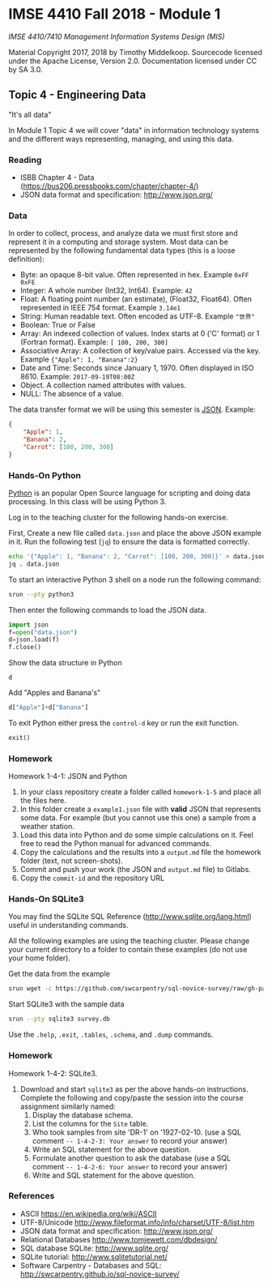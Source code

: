 # IMSE 4410 Fall 2018 - Module 1

*IMSE 4410/7410 Management Information Systems Design (MIS)*

Material Copyright 2017, 2018 by Timothy Middelkoop. Sourcecode licensed under the Apache License, Version 2.0. Documentation licensed under CC by SA 3.0.

## Topic 4 - Engineering Data

"It's all data"

In Module 1 Topic 4 we will cover "data" in information technology systems and the different ways representing, managing, and using this data.

### Reading
* ISBB Chapter 4 - Data (https://bus206.pressbooks.com/chapter/chapter-4/)
* JSON data format and specification: http://www.json.org/


### Data

In order to collect, process, and analyze data we must first store and represent it in a computing and storage system.  Most data can be represented by the following fundamental data types (this is a loose definition):

 * Byte: an opaque 8-bit value. Often represented in hex.  Example `0xFF 0xFE`
 * Integer: A whole number (Int32, Int64). Example: `42`
 * Float: A floating point number (an estimate), (Float32, Float64).  Often represented in IEEE 754 format. Example `3.14e1`
 * String: Human readable text.  Often encoded as UTF-8. Example `"世界"`
 * Boolean: True or False
 * Array: An indexed collection of values. Index starts at 0 ('C' format) or 1 (Fortran format).  Example: `[ 100, 200, 300]`
 * Associative Array: A collection of key/value pairs.  Accessed via the key.  Example `{"Apple": 1, "Banana":2}`
 * Date and Time: Seconds since January 1, 1970. Often displayed in ISO 8610. Example: `2017-09-19T08:00Z`
 * Object.  A collection named attributes with values.
 * NULL: The absence of a value.

The data transfer format we will be using this semester
is [JSON](http://www.json.org/).  Example:
```JSON
{
	"Apple": 1,
	"Banana": 2,
	"Carrot": [100, 200, 300]
}
```

### Hands-On Python

[Python](http://python.org) is an popular Open Source language for
scripting and doing data processing.  In this class will be using
Python 3.

Log in to the teaching cluster for the following hands-on exercise.

First, Create a new file called `data.json` and place the above JSON
example in it.  Run the following test (`jq`) to ensure the data is formatted
correctly.

```bash
echo '{"Apple": 1, "Banana": 2, "Carrot": [100, 200, 300]}' > data.json 
jq . data.json
```

To start an interactive Python 3 shell on a node run the following command:
```bash
srun --pty python3
```

Then enter the following commands to load the JSON data.
```python
import json
f=open("data.json")
d=json.load(f)
f.close()
```

Show the data structure in Python
```
d
```

Add "Apples and Banana's"
```python
d["Apple"]+d["Banana"]
```

To exit Python either press the `control-d` key or run the exit function.
```python
exit()
```

### Homework
Homework 1-4-1: JSON and Python
  1. In your class repository create a folder called `homework-1-5` and place all the files here.
  2. In this folder create a `example1.json` file with **valid** JSON that represents some data.  For example (but you cannot use this one) a sample from a weather station.
  3. Load this data into Python and do some simple calculations on it.  Feel free to read the Python manual for advanced commands.
  5. Copy the calculations and the results into a `output.md` file the homework folder (text, not screen-shots).
  4. Commit and push your work (the JSON and `output.md` file) to Gitlabs.
  6. Copy the `commit-id` and the repository URL

### Hands-On SQLite3

You may find the SQLite SQL Reference (http://www.sqlite.org/lang.html) useful in understanding commands.

All the following examples are using the teaching cluster.  Please
change your current directory to a folder to contain these examples
(do not use your home folder).

Get the data from the example
```bash
srun wget -c https://github.com/swcarpentry/sql-novice-survey/raw/gh-pages/files/survey.db
```

Start SQLite3 with the sample data
```bash
srun --pty sqlite3 survey.db
```

Use the `.help`, `.exit`, `.tables`, `.schema`, and `.dump` commands.

### Homework

Homework 1-4-2: SQLite3. 
   1. Download and start `sqlite3` as per the above hands-on
   instructions.  Complete the following and copy/paste the session
   into the course assignment similarly named:
	   1. Display the database schema.
	   2. List the columns for the `Site` table.
	   3. Who took samples from site  'DR-1' on '1927-02-10. (use a SQL comment `-- 1-4-2-3: Your answer` to record your answer)
	   4. Write an SQL statement for the above question.
	   6. Formulate another question to ask the database (use a SQL comment `-- 1-4-2-6: Your answer` to record your answer)
	   7. Write and SQL statement for the above question.


### References
* ASCII https://en.wikipedia.org/wiki/ASCII
* UTF-8/Unicode http://www.fileformat.info/info/charset/UTF-8/list.htm
* JSON data format and specification: http://www.json.org/
* Relational Databases http://www.tomjewett.com/dbdesign/
* SQL database SQLite: http://www.sqlite.org/
* SQLite tutorial: http://www.sqlitetutorial.net/
* Software Carpentry - Databases and SQL: http://swcarpentry.github.io/sql-novice-survey/

